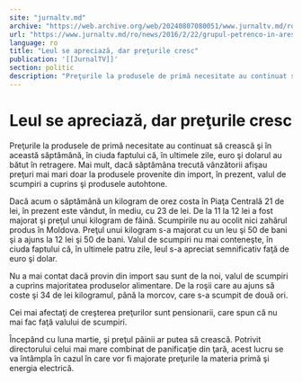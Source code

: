```yaml
---
site: "jurnaltv.md"
archive: "https://web.archive.org/web/20240807080051/www.jurnaltv.md/ro/news/2016/2/22/grupul-petrenco-in-arest-la-domiciliu-10194247/"
url: "https://www.jurnaltv.md/ro/news/2016/2/22/grupul-petrenco-in-arest-la-domiciliu-10194247/"
language: ro
title: "Leul se apreciază, dar preţurile cresc"
publication: '[[JurnalTV]]'
section: politic
description: "Preţurile la produsele de primă necesitate au continuat să crească şi &icirc;n această săptăm&acirc;nă, &icirc;n ciuda faptului că, &icirc;n ultimele..."
---
```


# Leul se apreciază, dar preţurile cresc

Preţurile la produsele de primă necesitate au continuat să crească şi în această săptămână, în ciuda faptului că, în ultimele zile, euro şi dolarul au bătut în retragere. Mai mult, dacă săptămâna trecută vânzătorii afişau preţuri mai mari doar la produsele provenite din import, în prezent, valul de scumpiri a cuprins şi produsele autohtone.

Dacă acum o săptămână un kilogram de orez costa în Piaţa Centrală 21 de lei, în prezent este vândut, în mediu, cu 23 de lei. De la 11 la 12 lei a fost majorat şi preţul unui kilogram de făină. Scumpirile nu au ocolit nici zahărul produs în Moldova. Preţul unui kilogram s-a majorat cu un leu şi 50 de bani şi a ajuns la 12 lei şi 50 de bani. Valul de scumpiri nu mai conteneşte, în ciuda faptului că, în ultimele patru zile, leul s-a apreciat semnificativ faţă de euro şi dolar.

Nu a mai contat dacă provin din import sau sunt de la noi, valul de scumpiri a cuprins majoritatea produselor alimentare. De la roşii care au ajuns să coste şi 34 de lei kilogramul, până la morcov, care s-a scumpit de două ori.

Cei mai afectaţi de creşterea preţurilor sunt pensionarii, care spun că nu mai fac faţă valului de scumpiri.

Începând cu luna martie, şi preţul pâinii ar putea să crească. Potrivit directorului celui mai mare combinat de panificaţie din ţară, acest lucru se va întâmpla în cazul în care vor fi majorate preţurile la materia primă şi energia electrică.
